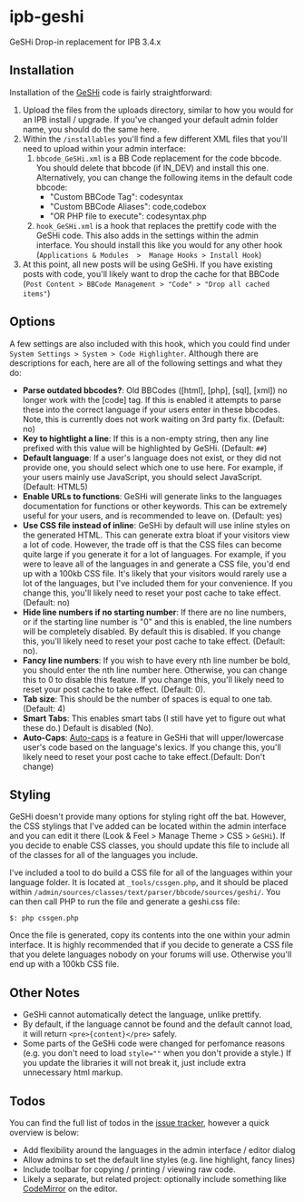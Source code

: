 ipb-geshi
=========

GeSHi Drop-in replacement for IPB 3.4.x

## Installation

Installation of the [GeSHi](http://qbnz.com/highlighter/) code is fairly straightforward:
 
 1. Upload the files from the uploads directory, similar to how you would for an IPB install / upgrade. If you've changed
     your default admin folder name, you should do the same here.
 1. Within the `/installables` you'll find a few different XML files that you'll need to upload within your admin interface:
    1. `bbcode_GeSHi.xml` is a BB Code replacement for the code bbcode.
    You should delete that bbcode (if IN_DEV) and install this one. Alternatively, you can change the
    following items in the default code bbcode:
        * "Custom BBCode Tag": codesyntax
        * "Custom BBCode Aliases": code,codebox
        * "OR PHP file to execute": codesyntax.php
    1. `hook_GeSHi.xml` is a hook that replaces the prettify code with the GeSHi code.
    This also adds in the settings within the admin interface.  You should install this like you would for any other hook
    (`Applications & Modules  >  Manage Hooks > Install Hook`)
 1. At this point, all new posts will be using GeSHi. If you have existing posts with code,
    you'll likely want to drop the cache for that BBCode (`Post Content > BBCode Management > "Code" > "Drop all cached items"`)

## Options

A few settings are also included with this hook, which you could find under `System Settings > System > Code Highlighter`.
Although there are descriptions for each, here are all of the following settings and what they do:

 * **Parse outdated bbcodes?**: Old BBCodes ([html], [php], [sql], [xml]) no longer work with the [code] tag. If this is enabled
 it attempts to parse these into the correct language if your users enter in these bbcodes. Note, this is currently does
 not work waiting on 3rd party fix. (Default: no)
 * **Key to hightlight a line**: If this is a non-empty string, then any line prefixed with this value will be highlighted
 by GeSHi. (Default: `##`)
 * **Default language**: If a user's language does not exist, or they did not provide one, you should select which one
 to use here. For example, if your users mainly use JavaScript, you should select JavaScript. (Default: HTML5)
 * **Enable URLs to functions**: GeSHi will generate links to the languages documentation for functions or other keywords.
 This can be extremely useful for your users, and is recommended to leave on. (Default: yes)
 * **Use CSS file instead of inline**: GeSHi by default will use inline styles on the generated HTML. This can generate
 extra bloat if your visitors view a lot of code. However, the trade off is that the CSS files can become quite large if
 you generate it for a lot of languages. For example, if you were to leave all of the languages in and generate a CSS file,
 you'd end up with a 100kb CSS file. It's likely that your visitors would rarely use a lot of the languages, but I've
 included them for your convenience. If you change this, you'll likely need to reset your post cache to take effect.
 (Default: no)
 * **Hide line numbers if no starting number**: If there are no line numbers, or if the starting line number is "0" and this is
 enabled, the line numbers will be completely disabled. By default this is disabled. If you change this, you'll likely
 need to reset your post cache to take effect. (Default: no).
 * **Fancy line numbers**: If you wish to have every nth line number be bold, you should enter the nth line number here.
 Otherwise, you can change this to 0 to disable this feature. If you change this, you'll likely need to reset your
 post cache to take effect. (Default: 0).
 * **Tab size**: This should be the number of spaces is equal to one tab. (Default: 4)
 * **Smart Tabs**: This enables smart tabs (I still have yet to figure out what these do.) Default is disabled (No).
 * **Auto-Caps**: [Auto-caps](http://qbnz.com/highlighter/geshi-doc.html#auto-caps-nocaps) is a feature in GeSHi that
 will upper/lowercase user's code based on the language's lexics. If you change this, you'll likely need to reset your
 post cache to take effect.(Default: Don't change)

## Styling

GeSHi doesn't provide many options for styling right off the bat. However, the CSS stylings that I've added can be
located within the admin interface and you can edit it there (Look & Feel > Manage Theme > CSS > `GeSHi`). If you decide
to enable CSS classes, you should update this file to include all of the classes for all of the languages you include.

I've included a tool to do build a CSS file for all of the languages within your language folder. It is located at
`_tools/cssgen.php`, and it should be placed within `/admin/sources/classes/text/parser/bbcode/sources/geshi/`. You can
then call PHP to run the file and generate a geshi.css file:
```
$: php cssgen.php
```
Once the file is generated, copy its contents into the one within your admin interface. It is highly recommended that if
you decide to generate a CSS file that you delete languages nobody on your forums will use. Otherwise you'll end up with
a 100kb CSS file.

## Other Notes

 * GeSHi cannot automatically detect the language, unlike prettify.
 * By default, if the language cannot be found and the default cannot load, it will return `<pre>{content}</pre>` safely.
 * Some parts of the GeSHi code were changed for perfomance reasons (e.g. you don't need to load `style=""` when you don't
 provide a style.) If you update the libraries it will not break it, just include extra unnecessary html markup.

## Todos

You can find the full list of todos in the [issue tracker](https://github.com/MisterPhilip/ipb-geshi/issues), however a
quick overview is below:

 * Add flexibility around the languages in the admin interface / editor dialog
 * Allow admins to set the default line styles (e.g. line highlight, fancy lines)
 * Include toolbar for copying / printing / viewing raw code.
 * Likely a separate, but related project: optionally include something like [CodeMirror](http://codemirror.net/) on
 the editor.